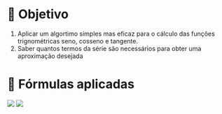 # 📍 Objetivo
  1. Aplicar um algortimo simples mas eficaz para o cálculo das funções trignométricas seno, cosseno e tangente. 
  2. Saber quantos termos da série são necessários para obter uma aproximação desejada

# 📍 Fórmulas aplicadas

<img src="https://render.githubusercontent.com/render/math?math=\displaystyle\cos x = \sum_{n=0}^{+\infty}\frac{(-1)^n}{(2n)!}x^{2n}">
<img src="https://render.githubusercontent.com/render/math?math=\displaystyle\sin x = \sum_{n=0}^{+\infty}\frac{(-1)^n}{(2n + 1)!}x^{2n + 1}">

